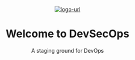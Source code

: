 <div align="center">

[![logo-url][]][repo-url]

# Welcome to DevSecOps <br>
A staging ground for DevOps

</div>

[logo-url]: https://avatars.githubusercontent.com/u/101395349?s=200&v=4
[repo-url]: https://github.com/DevSecOps-Core
